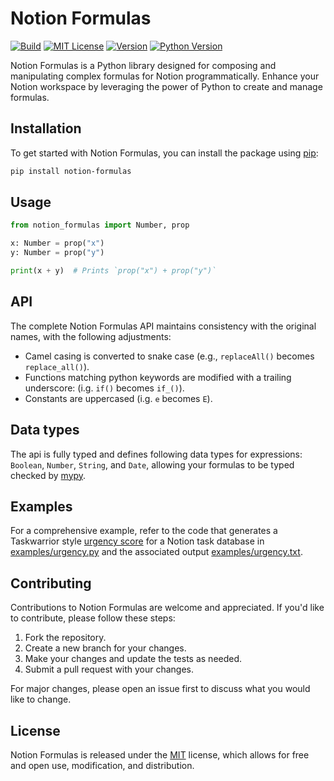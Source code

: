 # Notion Formulas

[![Build][badge-build]][build]
[![MIT License][badge-license]][MIT]
[![Version][badge-version]][PyPI]
[![Python Version][badge-python]][PyPI]

Notion Formulas is a Python library designed for composing and manipulating complex formulas for Notion programmatically. Enhance your Notion workspace by leveraging the power of Python to create and manage formulas.

## Installation

To get started with Notion Formulas, you can install the package using [pip][pip]:

```bash
pip install notion-formulas
```

## Usage

```python
from notion_formulas import Number, prop

x: Number = prop("x")
y: Number = prop("y")

print(x + y)  # Prints `prop("x") + prop("y")`
```

## API

The complete Notion Formulas API maintains consistency with the original names, with the following adjustments:

- Camel casing is converted to snake case (e.g., `replaceAll()` becomes `replace_all()`).
- Functions matching python keywords are modified with a trailing underscore: (i.g. `if()` becomes `if_()`).
- Constants are uppercased (i.g. `e` becomes `E`).

## Data types

The api is fully typed and defines following data types for expressions: `Boolean`, `Number`, `String`, and `Date`, allowing your formulas to be typed checked by [mypy][mypy].

## Examples

For a comprehensive example, refer to the code that generates a Taskwarrior style [urgency score][urgency-score] for a Notion task database in [examples/urgency.py](examples/urgency.py) and the associated output [examples/urgency.txt](examples/urgency.txt).

## Contributing

Contributions to Notion Formulas are welcome and appreciated. If you'd like to contribute, please follow these steps:

1. Fork the repository.
2. Create a new branch for your changes.
3. Make your changes and update the tests as needed.
4. Submit a pull request with your changes.

For major changes, please open an issue first to discuss what you would like to change.

## License

Notion Formulas is released under the [MIT][MIT] license, which allows for free and open use, modification, and distribution.


[badge-build]: https://img.shields.io/github/actions/workflow/status/wtolson/notion-formula/tests.yaml
[badge-license]: https://img.shields.io/badge/license-MIT-green
[badge-python]: https://img.shields.io/pypi/pyversions/notion-formulas
[badge-version]: https://img.shields.io/pypi/v/notion-formulas
[build]: https://github.com/wtolson/notion-formulas/actions/workflows/test.yml
[MIT]: https://choosealicense.com/licenses/mit/
[mypy]: https://www.mypy-lang.org/
[pip]: https://pip.pypa.io/en/stable/
[PyPI]: https://pypi.org/project/notion-formulas/
[urgency-score]: https://taskwarrior.org/docs/urgency/
